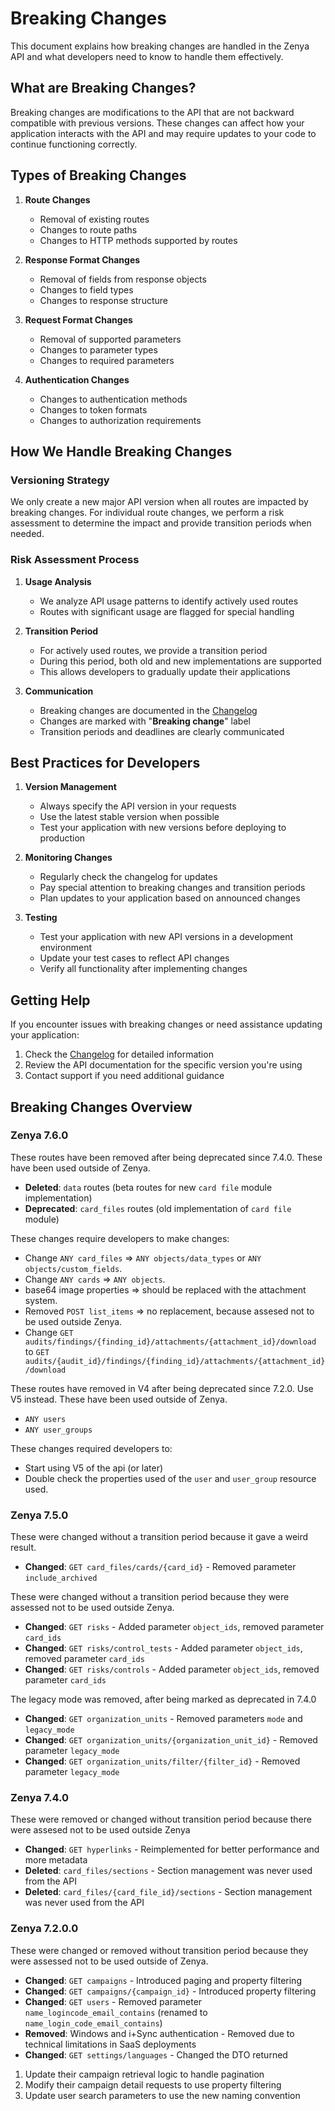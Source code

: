 # Breaking Changes

This document explains how breaking changes are handled in the Zenya API and what developers need to know to handle them effectively.

## What are Breaking Changes?

Breaking changes are modifications to the API that are not backward compatible with previous versions. These changes can affect how your application interacts with the API and may require updates to your code to continue functioning correctly.

## Types of Breaking Changes

1. **Route Changes**
   - Removal of existing routes
   - Changes to route paths
   - Changes to HTTP methods supported by routes

2. **Response Format Changes**
   - Removal of fields from response objects
   - Changes to field types
   - Changes to response structure

3. **Request Format Changes**
   - Removal of supported parameters
   - Changes to parameter types
   - Changes to required parameters

4. **Authentication Changes**
   - Changes to authentication methods
   - Changes to token formats
   - Changes to authorization requirements

## How We Handle Breaking Changes

### Versioning Strategy

We only create a new major API version when all routes are impacted by breaking changes. For individual route changes, we perform a risk assessment to determine the impact and provide transition periods when needed.

### Risk Assessment Process

1. **Usage Analysis**
   - We analyze API usage patterns to identify actively used routes
   - Routes with significant usage are flagged for special handling

2. **Transition Period**
   - For actively used routes, we provide a transition period
   - During this period, both old and new implementations are supported
   - This allows developers to gradually update their applications

3. **Communication**
   - Breaking changes are documented in the [Changelog](Changelog.md)
   - Changes are marked with "**Breaking change**" label
   - Transition periods and deadlines are clearly communicated

## Best Practices for Developers

1. **Version Management**
   - Always specify the API version in your requests
   - Use the latest stable version when possible
   - Test your application with new versions before deploying to production

2. **Monitoring Changes**
   - Regularly check the changelog for updates
   - Pay special attention to breaking changes and transition periods
   - Plan updates to your application based on announced changes

3. **Testing**
   - Test your application with new API versions in a development environment
   - Update your test cases to reflect API changes
   - Verify all functionality after implementing changes

## Getting Help

If you encounter issues with breaking changes or need assistance updating your application:

1. Check the [Changelog](Changelog.md) for detailed information
2. Review the API documentation for the specific version you're using
3. Contact support if you need additional guidance

## Breaking Changes Overview

### Zenya 7.6.0

These routes have been removed after being deprecated since 7.4.0. These have been used outside of Zenya.
- **Deleted**: `data` routes (beta routes for new `card file` module implementation)
- **Deprecated**: `card_files` routes (old implementation of `card file` module)

These changes require developers to make changes:
- Change `ANY card_files` => `ANY objects/data_types` or `ANY objects/custom_fields`.
- Change `ANY cards` => `ANY objects`.
- base64 image properties => should be replaced with the attachment system.
- Removed `POST list_items` => no replacement, because assesed not to be used outside Zenya.
- Change `GET audits/findings/{finding_id}/attachments/{attachment_id}/download` to `GET audits/{audit_id}/findings/{finding_id}/attachments/{attachment_id}/download`

These routes have removed in V4 after being deprecated since 7.2.0. Use V5 instead. These have been used outside of Zenya.
- `ANY users`
- `ANY user_groups`

These changes required developers to:
- Start using V5 of the api (or later)
- Double check the properties used of the `user` and `user_group` resource used.

### Zenya 7.5.0

These were changed without a transition period because it gave a weird result.
- **Changed**: `GET card_files/cards/{card_id}` - Removed parameter `include_archived`

These were changed without a transition period because they were assessed not to be used outside Zenya.
- **Changed**: `GET risks` - Added parameter `object_ids`, removed parameter `card_ids`
- **Changed**: `GET risks/control_tests` - Added parameter `object_ids`, removed parameter `card_ids`
- **Changed**: `GET risks/controls` - Added parameter `object_ids`, removed parameter `card_ids`

The legacy mode was removed, after being marked as deprecated in 7.4.0
- **Changed**: `GET organization_units` - Removed parameters `mode` and `legacy_mode`
- **Changed**: `GET organization_units/{organization_unit_id}` - Removed parameter `legacy_mode`
- **Changed**: `GET organization_units/filter/{filter_id}` - Removed parameter `legacy_mode`

### Zenya 7.4.0

These were removed or changed without transition period because there were assesed not to be used outside Zenya
- **Changed**: `GET hyperlinks` - Reimplemented for better performance and more metadata
- **Deleted**: `card_files/sections` - Section management was never used from the API
- **Deleted**: `card_files/{card_file_id}/sections` - Section management was never used from the API

### Zenya 7.2.0.0

These were changed or removed without transition period because they were assessed not to be used outside of Zenya.
- **Changed**: `GET campaigns` - Introduced paging and property filtering
- **Changed**: `GET campaigns/{campaign_id}` - Introduced property filtering
- **Changed**: `GET users` - Removed parameter `name_logincode_email_contains` (renamed to `name_login_code_email_contains`)
- **Removed**: Windows and i+Sync authentication - Removed due to technical limitations in SaaS deployments
- **Changed**: `GET settings/languages` - Changed the DTO returned



1. Update their campaign retrieval logic to handle pagination
2. Modify their campaign detail requests to use property filtering
3. Update user search parameters to use the new naming convention

